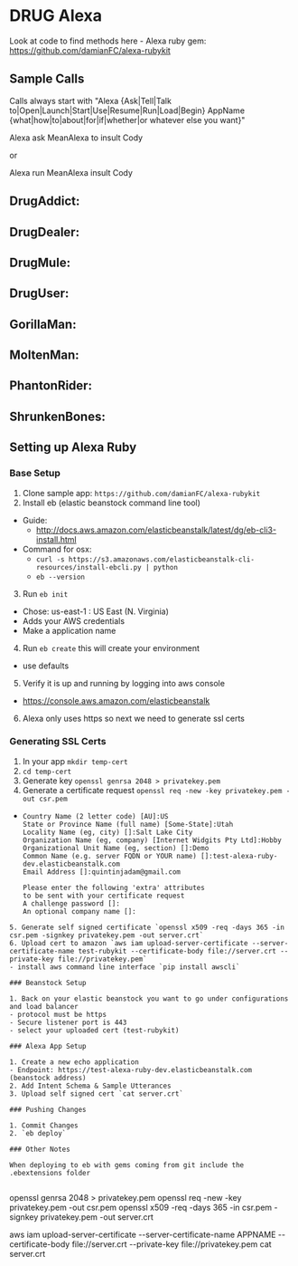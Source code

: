 # DRUG Alexa

Look at code to find methods here - Alexa ruby gem: https://github.com/damianFC/alexa-rubykit

## Sample Calls

Calls always start with "Alexa {Ask|Tell|Talk to|Open|Launch|Start|Use|Resume|Run|Load|Begin} AppName {what|how|to|about|for|if|whether|or whatever else you want}"

Alexa ask MeanAlexa to insult Cody

or

Alexa run MeanAlexa insult Cody

DrugAddict:
  -
DrugDealer:
  -
DrugMule:
  -
DrugUser:
  -
GorillaMan:
  -
MoltenMan:
  -
PhantonRider:
  -
ShrunkenBones:
  -

## Setting up Alexa Ruby

### Base Setup

1. Clone sample app: `https://github.com/damianFC/alexa-rubykit`
2. Install eb (elastic beanstock command line tool)
  - Guide:
    - http://docs.aws.amazon.com/elasticbeanstalk/latest/dg/eb-cli3-install.html
  - Command for osx:
    - `curl -s https://s3.amazonaws.com/elasticbeanstalk-cli-resources/install-ebcli.py | python`
    - `eb --version`
3. Run `eb init`
  - Chose: us-east-1 : US East (N. Virginia)
  - Adds your AWS credentials
  - Make a application name
4. Run `eb create` this will create your environment
  - use defaults
5. Verify it is up and running by logging into aws console
  - https://console.aws.amazon.com/elasticbeanstalk
6. Alexa only uses https so next we need to generate ssl certs

### Generating SSL Certs

1. In your app `mkdir temp-cert`
2. `cd temp-cert`
3. Generate key `openssl genrsa 2048 > privatekey.pem`
4. Generate a certificate request `openssl req -new -key privatekey.pem -out csr.pem`
  - ```
    Country Name (2 letter code) [AU]:US
    State or Province Name (full name) [Some-State]:Utah
    Locality Name (eg, city) []:Salt Lake City
    Organization Name (eg, company) [Internet Widgits Pty Ltd]:Hobby
    Organizational Unit Name (eg, section) []:Demo
    Common Name (e.g. server FQDN or YOUR name) []:test-alexa-ruby-dev.elasticbeanstalk.com
    Email Address []:quintinjadam@gmail.com

    Please enter the following 'extra' attributes
    to be sent with your certificate request
    A challenge password []:
    An optional company name []:
  ```
5. Generate self signed certificate `openssl x509 -req -days 365 -in csr.pem -signkey privatekey.pem -out server.crt`
6. Upload cert to amazon `aws iam upload-server-certificate --server-certificate-name test-rubykit --certificate-body file://server.crt --private-key file://privatekey.pem`
  - install aws command line interface `pip install awscli`

### Beanstock Setup

1. Back on your elastic beanstock you want to go under configurations and load balancer
  - protocol must be https
  - Secure listener port is 443
  - select your uploaded cert (test-rubykit)

### Alexa App Setup

1. Create a new echo application
  - Endpoint: https://test-alexa-ruby-dev.elasticbeanstalk.com (beanstock address)
2. Add Intent Schema & Sample Utterances
3. Upload self signed cert `cat server.crt`

### Pushing Changes

1. Commit Changes
2. `eb deploy`

### Other Notes

When deploying to eb with gems coming from git include the .ebextensions folder


```
openssl genrsa 2048 > privatekey.pem
openssl req -new -key privatekey.pem -out csr.pem
openssl x509 -req -days 365 -in csr.pem -signkey privatekey.pem -out server.crt

aws iam upload-server-certificate --server-certificate-name APPNAME --certificate-body file://server.crt --private-key file://privatekey.pem
cat server.crt
```
